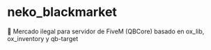 # neko_blackmarket
🔫 Mercado ilegal para servidor de FiveM (QBCore) basado en ox_lib, ox_inventory y qb-target
